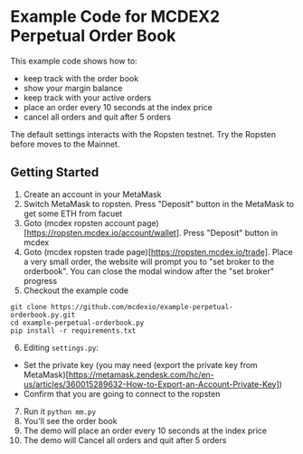 # Example Code for MCDEX2 Perpetual Order Book

This example code shows how to:
* keep track with the order book
* show your margin balance
* keep track with your active orders
* place an order every 10 seconds at the index price
* cancel all orders and quit after 5 orders

The default settings interacts with the Ropsten testnet. Try the Ropsten before moves to the Mainnet.

## Getting Started

1. Create an account in your MetaMask
2. Switch MetaMask to ropsten. Press "Deposit" button in the MetaMask to get some ETH from facuet
3. Goto (mcdex ropsten account page)[https://ropsten.mcdex.io/account/wallet]. Press "Deposit" button in mcdex
4. Goto (mcdex ropsten trade page)[https://ropsten.mcdex.io/trade]. Place a very small order, the website will prompt you to "set broker to the orderbook". You can close the modal window after the "set broker" progress
5. Checkout the example code
```
git clone https://github.com/mcdexio/example-perpetual-orderbook.py.git
cd example-perpetual-orderbook.py
pip install -r requirements.txt
```
6. Editing `settings.py`:
  * Set the private key (you may need (export the private key from MetaMask)[https://metamask.zendesk.com/hc/en-us/articles/360015289632-How-to-Export-an-Account-Private-Key])
  * Confirm that you are going to connect to the ropsten
7. Run it `python mm.py`
8. You'll see the order book
9. The demo will place an order every 10 seconds at the index price
10. The demo will Cancel all orders and quit after 5 orders

